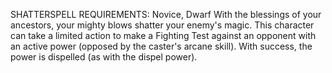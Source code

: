 SHATTERSPELL
REQUIREMENTS: Novice, Dwarf
With the blessings of your ancestors, your mighty blows shatter your enemy's magic. This character can take a limited action to make a Fighting Test against an opponent with an active power (opposed by the caster's arcane skill). With success, the power is dispelled (as with the dispel power).